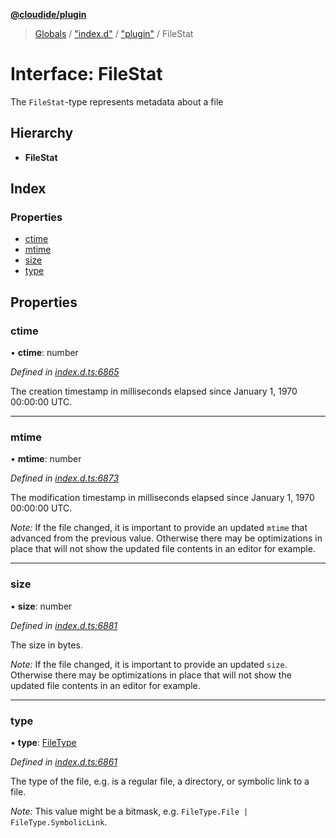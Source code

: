 **[@cloudide/plugin](../README.md)**

> [Globals](../README.md) / ["index.d"](../modules/_index_d_.md) / ["plugin"](../modules/_index_d_._plugin_.md) / FileStat

# Interface: FileStat

The `FileStat`-type represents metadata about a file

## Hierarchy

* **FileStat**

## Index

### Properties

* [ctime](_index_d_._plugin_.filestat.md#ctime)
* [mtime](_index_d_._plugin_.filestat.md#mtime)
* [size](_index_d_._plugin_.filestat.md#size)
* [type](_index_d_._plugin_.filestat.md#type)

## Properties

### ctime

•  **ctime**: number

*Defined in [index.d.ts:6865](https://github.com/shuyaqian/cloudide-plugin-api/blob/6d83fa1/index.d.ts#L6865)*

The creation timestamp in milliseconds elapsed since January 1, 1970 00:00:00 UTC.

___

### mtime

•  **mtime**: number

*Defined in [index.d.ts:6873](https://github.com/shuyaqian/cloudide-plugin-api/blob/6d83fa1/index.d.ts#L6873)*

The modification timestamp in milliseconds elapsed since January 1, 1970 00:00:00 UTC.

*Note:* If the file changed, it is important to provide an updated `mtime` that advanced
from the previous value. Otherwise there may be optimizations in place that will not show
the updated file contents in an editor for example.

___

### size

•  **size**: number

*Defined in [index.d.ts:6881](https://github.com/shuyaqian/cloudide-plugin-api/blob/6d83fa1/index.d.ts#L6881)*

The size in bytes.

*Note:* If the file changed, it is important to provide an updated `size`. Otherwise there
may be optimizations in place that will not show the updated file contents in an editor for
example.

___

### type

•  **type**: [FileType](../enums/_index_d_._plugin_.filetype.md)

*Defined in [index.d.ts:6861](https://github.com/shuyaqian/cloudide-plugin-api/blob/6d83fa1/index.d.ts#L6861)*

The type of the file, e.g. is a regular file, a directory, or symbolic link
to a file.

*Note:* This value might be a bitmask, e.g. `FileType.File | FileType.SymbolicLink`.
